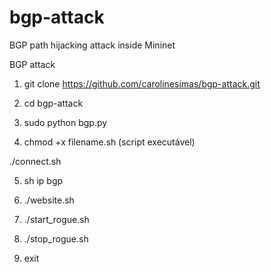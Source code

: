 # bgp-attack
BGP path hijacking attack inside Mininet

BGP attack

1) git clone https://github.com/carolinesimas/bgp-attack.git

2) cd bgp-attack

3) sudo python bgp.py

4) chmod +x filename.sh (script executável)

./connect.sh

5) sh ip bgp

6) ./website.sh

7) ./start_rogue.sh

8) ./stop_rogue.sh

9) exit
